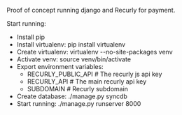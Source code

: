 Proof of concept running django and Recurly for payment.

Start running:
* Install pip
* Install virtualenv: pip install virtualenv
* Create virtualenv: virtualenv --no-site-packages venv
* Activate venv: source venv/bin/activate
* Export environment variables:
  * RECURLY_PUBLIC_API # The recurly js api key
  * RECURLY_API # The main recurly api key
  * SUBDOMAIN # Recurly subdomain
* Create database: ./manage.py syncdb
* Start running: ./manage.py runserver 8000
